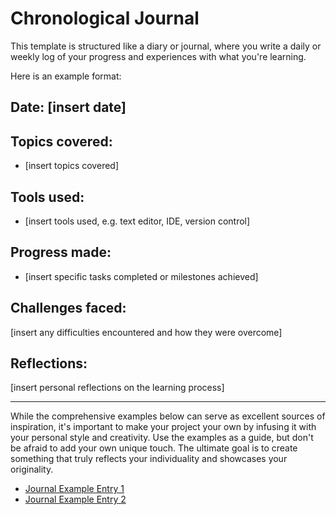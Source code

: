 # Chronological Journal

This template is structured like a diary or journal, where you write a daily or weekly log of your progress and experiences with what you're learning.

Here is an example format:

## Date: [insert date]

## Topics covered:

- [insert topics covered]

## Tools used:

- [insert tools used, e.g. text editor, IDE, version control]

## Progress made:

- [insert specific tasks completed or milestones achieved]

## Challenges faced:

[insert any difficulties encountered and how they were overcome]

## Reflections:

[insert personal reflections on the learning process]

---

While the comprehensive examples below can serve as excellent sources of inspiration, it's important to make your project your own by infusing it with your personal style and creativity. Use the examples as a guide, but don't be afraid to add your own unique touch. The ultimate goal is to create something that truly reflects your individuality and showcases your originality.

- [Journal Example Entry 1](./001_2023-02-15_topic-1.md)
- [Journal Example Entry 2](./002_2023-02-16_topic-2.md)
